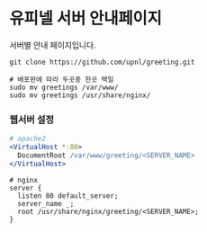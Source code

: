 유피넬 서버 안내페이지
========
서버별 안내 페이지입니다.
```shell
git clone https://github.com/upnl/greeting.git

# 배포판에 따라 두곳중 한곳 택일
sudo mv greetings /var/www/
sudo mv greetings /usr/share/nginx/
```

### 웹서버 설정
```apache
# apache2
<VirtualHost *:80>
  DocumentRoot /var/www/greeting/<SERVER_NAME>
</VirtualHost>
```
```Nginx
# nginx
server {
  listen 80 default_server;
  server_name _;
  root /usr/share/nginx/greeting/<SERVER_NAME>;
}
```

